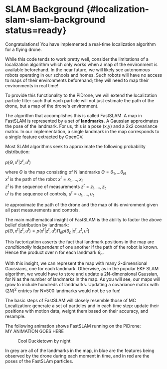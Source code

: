 # SLAM Background {#localization-slam-slam-background status=ready}

Congratulations! You have implemented a real-time localization algorithm for a flying drone.

While this code tends to work pretty well, consider the limitations of a localization algorithm which only works when a map of the environment is available beforehand. In the near future, we will likely see autonomous robots operating in our schools and homes. Such robots will have no access to maps of their environments beforehand; they will need to map their environments in real time!

To provide this functionality to the PiDrone, we will extend the localization particle filter such that each particle will not just estimate the path of the drone, but a map of the drone's environment.  

The algorithm that accomplishes this is called FastSLAM. A map in FastSLAM is represented by a set of **landmarks.** A Gaussian approximates the pose of the landmark. For us, this is a pose (x,y) and a 2x2 covariance matrix. In our implementation, a single landmark in the map corresponds to a single feature extracted by OpenCV.

Most SLAM algorithms seek to approximate the following probability distribution:

$p(\Theta, x^t | z^t, u^t)$  

where $\Theta$ is the map consisting of N landmarks $\Theta=\theta_1,...\theta_N$  
$x^t$ is the path of the robot $x^t= x_1,...,x_t$  
$z^t$ is the sequence of measurements $z^t= z_1,...,z_t$  
$u^t$ is the sequence of controls, $u^t= u_1,...,u_t$  

ie approximate the path of the drone and the map of its environment given all past measurements and controls.

The main mathematical insight of FastSLAM is the ability to factor the above belief distribution by landmark:  
$p(\Theta, x^t | z^t, u^t)=p(x^t | z^t, u^t)\Pi_n{p(\theta_n |x^t, z^t, u^t)}$

This factorization asserts the fact that landmark positions in the map are *conditionally independent* of one another if the path of the robot is known. Hence the product over n for each landmark $\theta_n$.

With this insight, we can represent the map with many 2-dimensional Gaussians, one for each landmark. Otherwise, as in the popular EKF SLAM algorithm, we would have to store and update a 2N-dimensional Gaussian, for N as the number of landmarks in the map. As you will see, our maps will grow to include hundreds of landmarks. Updating a covariance matrix with $(2N)^2$ entries for N=500 landmarks would not be so fun!

The basic steps of FastSLAM will closely resemble those of MC Localization: generate a set of particles and in each time step: update their positions with motion data, weight them based on their accuracy, and resample.

The following animation shows FastSLAM running on the PiDrone:    
MY ANIMATION GOES HERE

<figure id="example-embed">
    <figcaption>Cool Duckietown by night</figcaption>
    <dtvideo src="vimeo:152825632"/>
</figure>
In grey are all of the landmarks in the map, in blue are the features being observed by the drone during each
moment in time, and in red are the poses of the FastSLAm particles.
